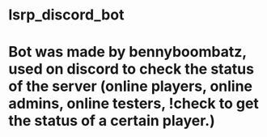 # lsrp_discord_bot

# Bot was made by bennyboombatz, used on discord to check the status of the server (online players, online admins, online testers, !check to get the status of a certain player.)
